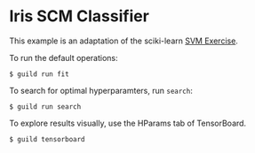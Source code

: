 # Iris SCM Classifier

This example is an adaptation of the sciki-learn [SVM
Exercise](https://scikit-learn.org/stable/auto_examples/exercises/plot_iris_exercise.html).

To run the default operations:

    $ guild run fit

To search for optimal hyperparamters, run `search`:

    $ guild run search

To explore results visually, use the HParams tab of TensorBoard.

    $ guild tensorboard
